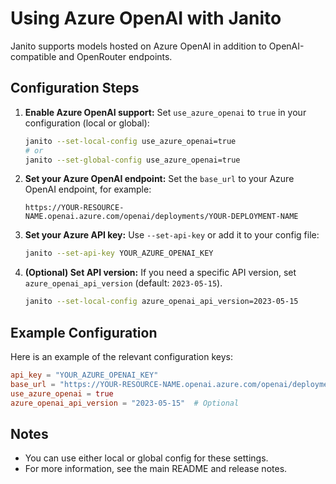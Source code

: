 # Using Azure OpenAI with Janito

Janito supports models hosted on Azure OpenAI in addition to OpenAI-compatible and OpenRouter endpoints.

## Configuration Steps

1. **Enable Azure OpenAI support:**
   Set `use_azure_openai` to `true` in your configuration (local or global):
   ```bash
   janito --set-local-config use_azure_openai=true
   # or
   janito --set-global-config use_azure_openai=true
   ```

2. **Set your Azure OpenAI endpoint:**
   Set the `base_url` to your Azure OpenAI endpoint, for example:
   ```
   https://YOUR-RESOURCE-NAME.openai.azure.com/openai/deployments/YOUR-DEPLOYMENT-NAME
   ```

3. **Set your Azure API key:**
   Use `--set-api-key` or add it to your config file:
   ```bash
   janito --set-api-key YOUR_AZURE_OPENAI_KEY
   ```

4. **(Optional) Set API version:**
   If you need a specific API version, set `azure_openai_api_version` (default: `2023-05-15`).
   ```bash
   janito --set-local-config azure_openai_api_version=2023-05-15
   ```

## Example Configuration

Here is an example of the relevant configuration keys:

```toml
api_key = "YOUR_AZURE_OPENAI_KEY"
base_url = "https://YOUR-RESOURCE-NAME.openai.azure.com/openai/deployments/YOUR-DEPLOYMENT-NAME"
use_azure_openai = true
azure_openai_api_version = "2023-05-15"  # Optional
```

## Notes
- You can use either local or global config for these settings.
- For more information, see the main README and release notes.
